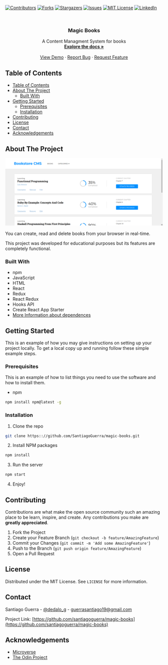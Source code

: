 <!--
*** Thanks for checking out this README Template. If you have a suggestion that would
*** make this better, please fork the repo and create a pull request or simply open
*** an issue with the tag "enhancement".
*** Thanks again! Now go create something AMAZING! :D
-->





<!-- PROJECT SHIELDS -->
<!--
*** I'm using markdown "reference style" links for readability.
*** Reference links are enclosed in brackets [ ] instead of parentheses ( ).
*** See the bottom of this document for the declaration of the reference variables
*** for contributors-url, forks-url, etc. This is an optional, concise syntax you may use.
*** https://www.markdownguide.org/basic-syntax/#reference-style-links
-->
[![Contributors][contributors-shield]][contributors-url]
[![Forks][forks-shield]][forks-url]
[![Stargazers][stars-shield]][stars-url]
[![Issues][issues-shield]][issues-url]
[![MIT License][license-shield]][license-url]
[![LinkedIn][linkedin-shield]][linkedin-url]



<!-- PROJECT LOGO -->
<br />
<p align="center">
  <!-- <a href="https://github.com/SantiagoGuerra/magic-books">
    <img src="readme-assets/Icon-murple.png" alt="Logo" width="80" height="80">
  </a> -->

  <h3 align="center">Magic Books</h3>

  <p align="center">
    A Content Managment System for books
    <br />
    <a href="https://github.com/SantiagoGuerra/magic-books"><strong>Explore the docs »</strong></a>
    <br />
    <br />
    <a href="https://github.com/SantiagoGuerra/magic-books">View Demo</a>
    ·
    <a href="https://github.com/SantiagoGuerra/magic-books/issues">Report Bug</a>
    ·
    <a href="https://github.com/SantiagoGuerra/magic-books/issues">Request Feature</a>
  </p>
</p>



<!-- TABLE OF CONTENTS -->
## Table of Contents

- [Table of Contents](#table-of-contents)
- [About The Project](#about-the-project)
  - [Built With](#built-with)
- [Getting Started](#getting-started)
  - [Prerequisites](#prerequisites)
  - [Installation](#installation)
- [Contributing](#contributing)
- [License](#license)
- [Contact](#contact)
- [Acknowledgements](#acknowledgements)



<!-- ABOUT THE PROJECT -->
## About The Project

[![Product Name Screen Shot][product-screenshot]](#)

You can create, read and delete books from your browser in real-time.

This project was developed for educational purposes but its features are completely functional.

### Built With
* npm
* JavaScript
* HTML
* React
* Redux
* React Redux
* Hooks API
* Create React App Starter
* [More Information about dependences](https://github.com/SantiagoGuerra/weather/blob/development/package.json)
  

<!-- GETTING STARTED -->
## Getting Started

This is an example of how you may give instructions on setting up your project locally.
To get a local copy up and running follow these simple example steps.

### Prerequisites

This is an example of how to list things you need to use the software and how to install them.
* npm
```sh
npm install npm@latest -g
```

### Installation

1. Clone the repo
```sh
git clone https:://github.com/SantiagoGuerra/magic-books.git
```
2. Install NPM packages
```sh
npm install
```
3. Run the server
```sh
npm start
```
4. Enjoy!

<!-- CONTRIBUTING -->
## Contributing

Contributions are what make the open source community such an amazing place to be learn, inspire, and create. Any contributions you make are **greatly appreciated**.

1. Fork the Project
2. Create your Feature Branch (`git checkout -b feature/AmazingFeature`)
3. Commit your Changes (`git commit -m 'Add some AmazingFeature'`)
4. Push to the Branch (`git push origin feature/AmazingFeature`)
5. Open a Pull Request



<!-- LICENSE -->
## License

Distributed under the MIT License. See `LICENSE` for more information.


<!-- CONTACT -->
## Contact

Santiago Guerra - [@dedalo_g](https://twitter.com/dedalo_g) - guerrasantiago19@gmail.com

Project Link: [https://github.com/santiagoguerra/magic-books](https://github.com/santiagoguerra/magic-books)



<!-- ACKNOWLEDGEMENTS -->
## Acknowledgements
* [Microverse](https://www.microverse.org/)
* [The Odin Project](https://theodinproject.com/)





<!-- MARKDOWN LINKS & IMAGES -->
<!-- https://www.markdownguide.org/basic-syntax/#reference-style-links -->
[contributors-shield]: https://img.shields.io/github/contributors/SantiagoGuerra/magic-books.svg?style=flat-square
[contributors-url]: https://github.com/SantiagoGuerra/magic-books/graphs/contributors
[forks-shield]: https://img.shields.io/github/forks/SantiagoGuerra/magic-books.svg?style=flat-square
[forks-url]: https://github.com/SantiagoGuerra/magic-books/network/members
[stars-shield]: https://img.shields.io/github/stars/SantiagoGuerra/magic-books.svg?style=flat-square
[stars-url]: https://github.com/SantiagoGuerra/magic-books/stargazers
[issues-shield]: https://img.shields.io/github/issues/SantiagoGuerra/magic-books.svg?style=flat-square
[issues-url]: https://github.com/SantiagoGuerra/magic-books/issues
[license-shield]: https://img.shields.io/github/license/SantiagoGuerra/magic-books.svg?style=flat-square
[license-url]: https://github.com/SantiagoGuerra/magic-books/blob/master/LICENSE.txt
[linkedin-shield]: https://img.shields.io/badge/-LinkedIn-black.svg?style=flat-square&logo=linkedin&colorB=555
[linkedin-url]: https://www.linkedin.com/in/santiago--guerra/
[product-screenshot]: readme-assets/screenshot.png
